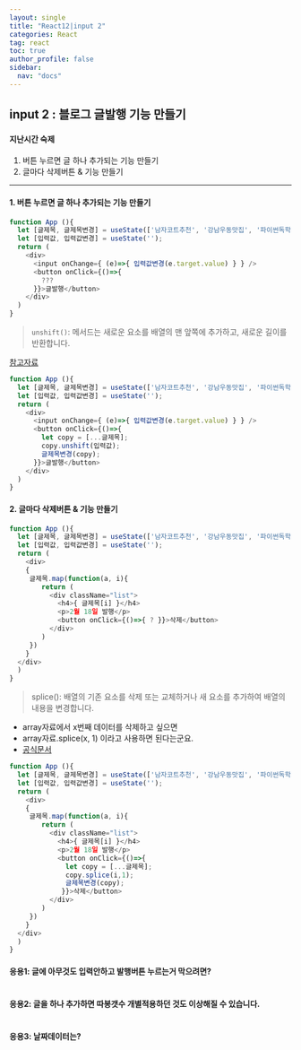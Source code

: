 ```yaml
---
layout: single
title: "React12|input 2"
categories: React
tag: react
toc: true
author_profile: false
sidebar:
  nav: "docs"
---
```

## input 2 : 블로그 글발행 기능 만들기


#### 지난시간 숙제
1. 버튼 누르면 글 하나 추가되는 기능 만들기
2. 글마다 삭제버튼 & 기능 만들기


--- 



#### 1. 버튼 누르면 글 하나 추가되는 기능 만들기

```js
function App (){
  let [글제목, 글제목변경] = useState(['남자코트추천', '강남우동맛집', '파이썬독학']);
  let [입력값, 입력값변경] = useState('');
  return (
    <div>
      <input onChange={ (e)=>{ 입력값변경(e.target.value) } } />
      <button onClick={()=>{ 
        ???
      }}>글발행</button>
    </div>
  )
}
```

> `unshift()`: 메서드는 새로운 요소를 배열의 맨 앞쪽에 추가하고, 새로운 길이를 반환합니다.


[참고자료](https://developer.mozilla.org/ko/docs/Web/JavaScript/Reference/Global_Objects/Array/unshift)


```js
function App (){
  let [글제목, 글제목변경] = useState(['남자코트추천', '강남우동맛집', '파이썬독학']);
  let [입력값, 입력값변경] = useState('');
  return (
    <div>
      <input onChange={ (e)=>{ 입력값변경(e.target.value) } } />
      <button onClick={()=>{ 
        let copy = [...글제목];
        copy.unshift(입력값);
        글제목변경(copy);
      }}>글발행</button>
    </div>
  )
}
```


#### 2. 글마다 삭제버튼 & 기능 만들기


```js
function App (){
  let [글제목, 글제목변경] = useState(['남자코트추천', '강남우동맛집', '파이썬독학']);
  let [입력값, 입력값변경] = useState('');
  return ( 
    <div>
    { 
     글제목.map(function(a, i){
        return (
          <div className="list">
            <h4>{ 글제목[i] }</h4>
            <p>2월 18일 발행</p>
            <button onClick={()=>{ ? }}>삭제</button>
          </div> 
        )
     }) 
    }  
  </div>
  )
}
```


> splice(): 배열의 기존 요소를 삭제 또는 교체하거나 새 요소를 추가하여 배열의 내용을 변경합니다.

- array자료에서 x번째 데이터를 삭제하고 싶으면
- array자료.splice(x, 1) 이라고 사용하면 된다는군요. 
- [공식문서](https://developer.mozilla.org/ko/docs/Web/JavaScript/Reference/Global_Objects/Array/splice)

```js
function App (){
  let [글제목, 글제목변경] = useState(['남자코트추천', '강남우동맛집', '파이썬독학']);
  let [입력값, 입력값변경] = useState('');
  return ( 
    <div>
    { 
     글제목.map(function(a, i){
        return (
          <div className="list">
            <h4>{ 글제목[i] }</h4>
            <p>2월 18일 발행</p>
            <button onClick={()=>{ 
              let copy = [...글제목];
              copy.splice(i,1);
              글제목변경(copy);
             }}>삭제</button>
          </div> 
        )
     }) 
    }  
  </div>
  )
}
```


#### 응용1: 글에 아무것도 입력안하고 발행버튼 누르는거 막으려면? 


```js

```


#### 응용2: 글을 하나 추가하면 따봉갯수 개별적용하던 것도 이상해질 수 있습니다. 


```js

```


#### 응용3: 날짜데이터는?


```js

```